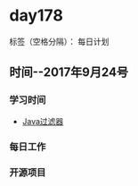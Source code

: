 # day178

标签（空格分隔）： 每日计划


## 时间--2017年9月24号


### 学习时间<br>
* [Java过滤器][1]


### 每日工作<br>



### 开源项目


  [1]: http://blog.csdn.net/wanghuan203/article/details/7325651